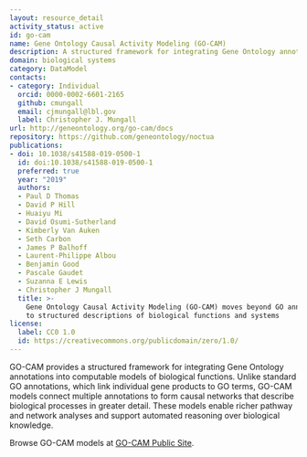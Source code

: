 ```yaml
---
layout: resource_detail
activity_status: active
id: go-cam
name: Gene Ontology Causal Activity Modeling (GO-CAM)
description: A structured framework for integrating Gene Ontology annotations into computable models of biological functions.
domain: biological systems
category: DataModel
contacts:
- category: Individual
  orcid: 0000-0002-6601-2165
  github: cmungall
  email: cjmungall@lbl.gov
  label: Christopher J. Mungall
url: http://geneontology.org/go-cam/docs
repository: https://github.com/geneontology/noctua
publications:
- doi: 10.1038/s41588-019-0500-1
  id: doi:10.1038/s41588-019-0500-1
  preferred: true
  year: "2019"
  authors:
  - Paul D Thomas
  - David P Hill
  - Huaiyu Mi
  - David Osumi-Sutherland
  - Kimberly Van Auken
  - Seth Carbon
  - James P Balhoff
  - Laurent-Philippe Albou
  - Benjamin Good
  - Pascale Gaudet
  - Suzanna E Lewis
  - Christopher J Mungall
  title: >-
    Gene Ontology Causal Activity Modeling (GO-CAM) moves beyond GO annotations 
    to structured descriptions of biological functions and systems
license:
  label: CC0 1.0
  id: https://creativecommons.org/publicdomain/zero/1.0/
---
```


GO-CAM provides a structured framework for integrating Gene Ontology annotations into 
computable models of biological functions. Unlike standard GO annotations, which link 
individual gene products to GO terms, GO-CAM models connect multiple annotations to 
form causal networks that describe biological processes in greater detail. These models 
enable richer pathway and network analyses and support automated reasoning over 
biological knowledge.

Browse GO-CAM models at [GO-CAM Public Site](http://geneontology.org/go-cam).
